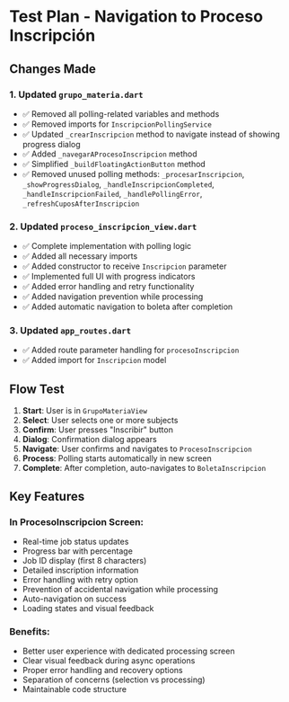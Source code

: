 # Test Plan - Navigation to Proceso Inscripción

## Changes Made

### 1. Updated `grupo_materia.dart`

- ✅ Removed all polling-related variables and methods
- ✅ Removed imports for `InscripcionPollingService`
- ✅ Updated `_crearInscripcion` method to navigate instead of showing progress dialog
- ✅ Added `_navegarAProcesoInscripcion` method
- ✅ Simplified `_buildFloatingActionButton` method
- ✅ Removed unused polling methods: `_procesarInscripcion`, `_showProgressDialog`, `_handleInscripcionCompleted`, `_handleInscripcionFailed`, `_handlePollingError`, `_refreshCuposAfterInscripcion`

### 2. Updated `proceso_inscripcion_view.dart`

- ✅ Complete implementation with polling logic
- ✅ Added all necessary imports
- ✅ Added constructor to receive `Inscripcion` parameter
- ✅ Implemented full UI with progress indicators
- ✅ Added error handling and retry functionality
- ✅ Added navigation prevention while processing
- ✅ Added automatic navigation to boleta after completion

### 3. Updated `app_routes.dart`

- ✅ Added route parameter handling for `procesoInscripcion`
- ✅ Added import for `Inscripcion` model

## Flow Test

1. **Start**: User is in `GrupoMateriaView`
2. **Select**: User selects one or more subjects
3. **Confirm**: User presses "Inscribir" button
4. **Dialog**: Confirmation dialog appears
5. **Navigate**: User confirms and navigates to `ProcesoInscripcion`
6. **Process**: Polling starts automatically in new screen
7. **Complete**: After completion, auto-navigates to `BoletaInscripcion`

## Key Features

### In ProcesoInscripcion Screen:

- Real-time job status updates
- Progress bar with percentage
- Job ID display (first 8 characters)
- Detailed inscription information
- Error handling with retry option
- Prevention of accidental navigation while processing
- Auto-navigation on success
- Loading states and visual feedback

### Benefits:

- Better user experience with dedicated processing screen
- Clear visual feedback during async operations
- Proper error handling and recovery options
- Separation of concerns (selection vs processing)
- Maintainable code structure
